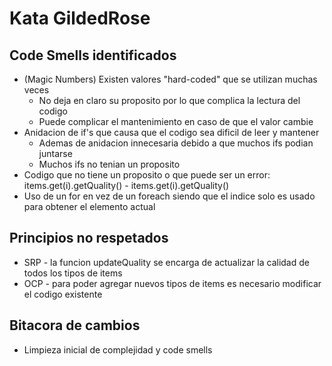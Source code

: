 # Kata GildedRose  #
## Code Smells identificados ##
- (Magic Numbers) Existen valores "hard-coded" que se utilizan muchas veces
  - No deja en claro su proposito por lo que complica la lectura del codigo
  - Puede complicar el mantenimiento en caso de que el valor cambie 
- Anidacion de if's que causa que el codigo sea dificil de leer y mantener
  - Ademas de anidacion innecesaria debido a que muchos ifs podian juntarse
  - Muchos ifs no tenian un proposito
- Codigo que no tiene un proposito o que puede ser un error: items.get(i).getQuality() - items.get(i).getQuality()
- Uso de un for en vez de un foreach siendo que el indice solo es usado para obtener el elemento actual

## Principios no respetados ##
- SRP - la funcion updateQuality se encarga de actualizar la calidad de todos los tipos de items
- OCP - para poder agregar nuevos tipos de items es necesario modificar el codigo existente  

## Bitacora de cambios ##
- Limpieza inicial de complejidad y code smells 